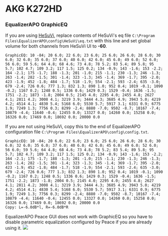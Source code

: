 # AKG K272HD
### EqualizerAPO GraphicEQ
If you are using [HeSuVi](https://sourceforge.net/projects/hesuvi/), replace contents of HeSuVi's eq file `C:\Program Files\EqualizerAPO\config\HeSuVi\eq.txt` with this line and set global volume for both channels from HeSuVi UI to **-60**.
```
GraphicEQ: 10 -84; 20 6.0; 22 6.0; 23 6.0; 25 6.0; 26 6.0; 28 6.0; 30 6.0; 32 6.0; 35 6.0; 37 6.0; 40 6.0; 42 6.0; 45 6.0; 49 6.0; 52 6.0; 56 6.0; 59 5.6; 64 4.8; 68 4.6; 73 4.8; 78 5.2; 83 5.4; 89 5.8; 95 5.7; 102 4.7; 109 3.2; 117 1.5; 125 0.2; 134 -0.9; 143 -1.6; 153 -2.2; 164 -2.1; 175 -1.7; 188 -1.3; 201 -1.0; 215 -1.1; 230 -1.3; 246 -1.3; 263 -1.4; 282 -1.5; 301 -1.4; 323 -1.3; 345 -1.4; 369 -1.7; 395 -2.0; 423 -1.9; 452 -1.8; 484 -1.7; 518 -1.9; 554 -2.1; 593 -2.4; 635 -3.0; 679 -2.4; 726 0.6; 777 1.3; 832 1.3; 890 1.0; 952 0.4; 1019 -0.1; 1090 -0.2; 1167 0.2; 1248 0.5; 1336 0.6; 1429 0.3; 1529 -0.4; 1636 -1.5; 1751 -2.2; 1873 -1.8; 2004 0.5; 2145 4.0; 2295 4.0; 2455 4.8; 2627 4.1; 2811 4.2; 3008 4.1; 3219 3.9; 3444 4.3; 3685 4.9; 3943 5.0; 4219 4.2; 4514 4.1; 4830 5.4; 5168 6.0; 5530 5.7; 5917 3.1; 6331 0.9; 6775 1.9; 7249 1.3; 7756 0.3; 8299 -2.4; 8880 -7.0; 9502 -8.7; 10167 -7.4; 10879 -4.4; 11640 -0.4; 12455 0.0; 13327 0.0; 14260 0.0; 15258 0.0; 16326 0.0; 17469 0.0; 18692 0.0; 20000 0.0
```
If you are not using HeSuVi, copy this to the end of EqualizerAPO configuration file `C:\Program Files\EqualizerAPO\config\config.txt`.
```
GraphicEQ: 10 -84; 20 6.0; 22 6.0; 23 6.0; 25 6.0; 26 6.0; 28 6.0; 30 6.0; 32 6.0; 35 6.0; 37 6.0; 40 6.0; 42 6.0; 45 6.0; 49 6.0; 52 6.0; 56 6.0; 59 5.6; 64 4.8; 68 4.6; 73 4.8; 78 5.2; 83 5.4; 89 5.8; 95 5.7; 102 4.7; 109 3.2; 117 1.5; 125 0.2; 134 -0.9; 143 -1.6; 153 -2.2; 164 -2.1; 175 -1.7; 188 -1.3; 201 -1.0; 215 -1.1; 230 -1.3; 246 -1.3; 263 -1.4; 282 -1.5; 301 -1.4; 323 -1.3; 345 -1.4; 369 -1.7; 395 -2.0; 423 -1.9; 452 -1.8; 484 -1.7; 518 -1.9; 554 -2.1; 593 -2.4; 635 -3.0; 679 -2.4; 726 0.6; 777 1.3; 832 1.3; 890 1.0; 952 0.4; 1019 -0.1; 1090 -0.2; 1167 0.2; 1248 0.5; 1336 0.6; 1429 0.3; 1529 -0.4; 1636 -1.5; 1751 -2.2; 1873 -1.8; 2004 0.5; 2145 4.0; 2295 4.0; 2455 4.8; 2627 4.1; 2811 4.2; 3008 4.1; 3219 3.9; 3444 4.3; 3685 4.9; 3943 5.0; 4219 4.2; 4514 4.1; 4830 5.4; 5168 6.0; 5530 5.7; 5917 3.1; 6331 0.9; 6775 1.9; 7249 1.3; 7756 0.3; 8299 -2.4; 8880 -7.0; 9502 -8.7; 10167 -7.4; 10879 -4.4; 11640 -0.4; 12455 0.0; 13327 0.0; 14260 0.0; 15258 0.0; 16326 0.0; 17469 0.0; 18692 0.0; 20000 0.0
Copy: L=-6.0dB*l, R=-6.0dB*R
```
EqualizerAPO Peace GUI does not work with GraphicEQ so you have to disable parametric equalization configured by Peace if you are already using it.
![](https://raw.githubusercontent.com/jaakkopasanen/AutoEq/master/results/Sonoma%20Model%20One/headphoncecom/onear/AKG%20K272HD/AKG%20K272HD.png)

